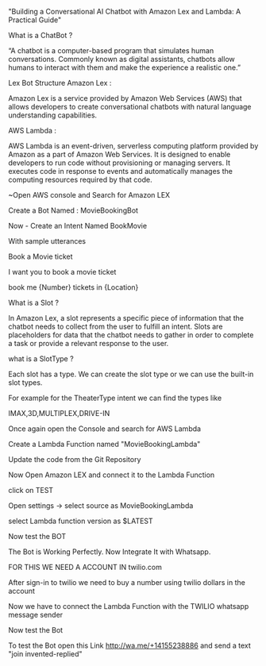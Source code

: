 
"Building a Conversational AI Chatbot with Amazon Lex and Lambda: A Practical Guide"




What is a ChatBot ?

“A chatbot is a computer-based program that simulates human conversations. Commonly known as digital assistants, chatbots allow humans to interact with them and make the experience a realistic one.”




Lex Bot Structure
Amazon Lex : 

Amazon Lex is a service provided by Amazon Web Services (AWS) that allows developers to create conversational chatbots with natural language understanding capabilities.

AWS Lambda :  

AWS Lambda is an event-driven, serverless computing platform provided by Amazon as a part of Amazon Web Services. It is designed to enable developers to run code without provisioning or managing servers. It executes code in response to events and automatically manages the computing resources required by that code.



~Open AWS console and Search for Amazon LEX

Create a Bot Named : MovieBookingBot



Now - Create an Intent Named BookMovie

With sample utterances

Book a Movie ticket

I want you to book a movie ticket

book me {Number} tickets in {Location}



What is a Slot ?

In Amazon Lex, a slot represents a specific piece of information that the chatbot needs to collect from the user to fulfill an intent. Slots are placeholders for data that the chatbot needs to gather in order to complete a task or provide a relevant response to the user.



what is a SlotType ?

Each slot has a type. We can create the slot type or we can use the built-in slot types.

For example for the TheaterType intent we can find the types like

IMAX,3D,MULTIPLEX,DRIVE-IN




Once again open the Console and search for AWS Lambda

Create a Lambda Function named "MovieBookingLambda"




Update the code from the Git Repository



Now Open Amazon LEX and connect it to the Lambda Function

click on TEST

Open settings -> select source as MovieBookingLambda 

select Lambda function version as $LATEST



Now test the BOT



The Bot is Working Perfectly. Now Integrate It with Whatsapp.

FOR THIS WE NEED A ACCOUNT IN twilio.com

After sign-in to twilio we need to buy a number using twilio dollars in the account



Now we have to connect the Lambda Function with the TWILIO whatsapp message sender 



Now test the Bot



To test the Bot open this Link http://wa.me/+14155238886 and send a text "join invented-replied" 



